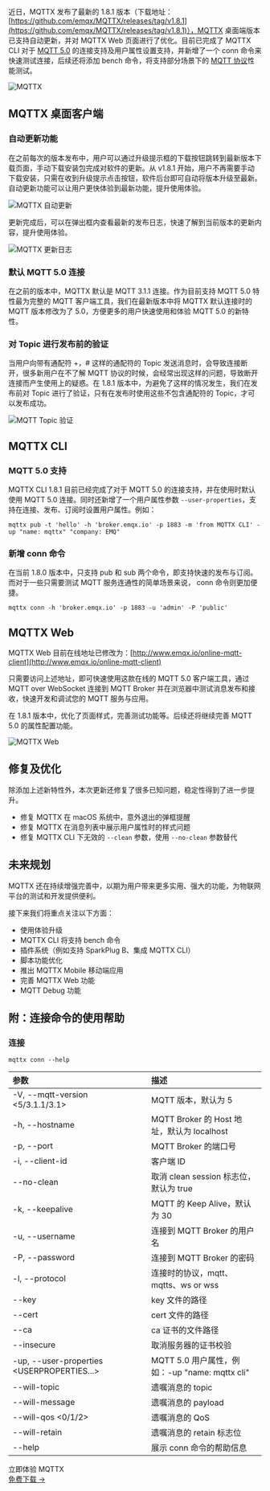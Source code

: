 近日，MQTTX 发布了最新的 1.8.1 版本（下载地址：[https://github.com/emqx/MQTTX/releases/tag/v1.8.1](https://github.com/emqx/MQTTX/releases/tag/v1.8.1)），MQTTX 桌面端版本已支持自动更新，并对 MQTTX Web 页面进行了优化。目前已完成了 MQTTX CLI 对于 [MQTT 5.0](https://www.emqx.com/zh/mqtt/mqtt5) 的连接支持及用户属性设置支持，并新增了一个 conn 命令来快速测试连接，后续还将添加 bench 命令，将支持部分场景下的 [MQTT 协议](https://www.emqx.com/zh/mqtt)性能测试。

![MQTTX](https://assets.emqx.com/images/2df897d02b73e237048faad97688e51f.png)

## MQTTX 桌面客户端

### 自动更新功能

在之前每次的版本发布中，用户可以通过升级提示框的下载按钮跳转到最新版本下载页面，手动下载安装包完成对软件的更新。从 v1.8.1 开始，用户不再需要手动下载安装，只需在收到升级提示点击按钮，软件后台即可自动将版本升级至最新。自动更新功能可以让用户更快体验到最新功能，提升使用体验。

![MQTTX 自动更新](https://assets.emqx.com/images/c04d3beaf1dab9bfed47fef19d2c9c95.jpeg)

更新完成后，可以在弹出框内查看最新的发布日志，快速了解到当前版本的更新内容，提升使用体验。

![MQTTX 更新日志](https://assets.emqx.com/images/66063022ae15a278aa87e32f6f55e201.png)

### 默认 MQTT 5.0 连接

在之前的版本中，MQTTX 默认是 MQTT 3.1.1 连接。作为目前支持 MQTT 5.0 特性最为完整的 MQTT 客户端工具，我们在最新版本中将 MQTTX 默认连接时的 MQTT 版本修改为了 5.0，方便更多的用户快速使用和体验 MQTT 5.0 的新特性。

### 对 Topic 进行发布前的验证

当用户向带有通配符 +，# 这样的通配符的 Topic 发送消息时，会导致连接断开，很多新用户在不了解 MQTT 协议的时候，会经常出现这样的问题，导致断开连接而产生使用上的疑惑。在 1.8.1 版本中，为避免了这样的情况发生，我们在发布前对 Topic 进行了验证，只有在发布时使用这些不包含通配符的 Topic，才可以发布成功。

![MQTT Topic 验证](https://assets.emqx.com/images/403b1a09c39f1e8f38b427981baa443c.png)

## MQTTX CLI

### MQTT 5.0 支持

MQTTX CLI 1.8.1 目前已经完成了对于 MQTT 5.0 的连接支持，并在使用时默认使用 MQTT 5.0 连接。同时还新增了一个用户属性参数 `--user-properties`，支持在连接、发布、订阅时设置用户属性。例如：

```
mqttx pub -t 'hello' -h 'broker.emqx.io' -p 1883 -m 'from MQTTX CLI' -up "name: mqttx" "company: EMQ" 
```

### 新增 conn 命令

在当前 1.8.0 版本中，只支持 pub 和 sub 两个命令，即支持快速的发布与订阅。而对于一些只需要测试 MQTT 服务连通性的简单场景来说， conn 命令则更加便捷。

```
mqttx conn -h 'broker.emqx.io' -p 1883 -u 'admin' -P 'public'
```

## MQTTX Web

MQTTX Web 目前在线地址已修改为：[http://www.emqx.io/online-mqtt-client](http://www.emqx.io/online-mqtt-client) 

只需要访问上述地址，即可快速使用这款在线的 MQTT 5.0 客户端工具，通过 MQTT over WebSocket 连接到 MQTT Broker 并在浏览器中测试消息发布和接收，快速开发和调试您的 MQTT 服务与应用。

在 1.8.1 版本中，优化了页面样式，完善测试功能等。后续还将继续完善 MQTT 5.0 的属性配置功能。

![MQTTX Web](https://assets.emqx.com/images/108265b02b225ecb95f7001981d3978d.png)

## 修复及优化

除添加上述新特性外，本次更新还修复了很多已知问题，稳定性得到了进一步提升。

- 修复 MQTTX 在 macOS 系统中，意外退出的弹框提醒
- 修复 MQTTX 在消息列表中展示用户属性时的样式问题
- 修复 MQTTX CLI 下无效的 `--clean` 参数，使用 `--no-clean` 参数替代

## 未来规划

MQTTX 还在持续增强完善中，以期为用户带来更多实用、强大的功能，为物联网平台的测试和开发提供便利。

接下来我们将重点关注以下方面：

- 使用体验升级
- MQTTX CLI 将支持 bench 命令
- 插件系统（例如支持 SparkPlug B、集成 MQTTX CLI）
- 脚本功能优化
- 推出 MQTTX Mobile 移动端应用
- 完善 MQTTX Web 功能
- MQTT Debug 功能

## 附：连接命令的使用帮助

### 连接

```
mqttx conn --help
```

| 参数                                       | 描述                                           |
| :----------------------------------------- | :--------------------------------------------- |
| -V, --mqtt-version <5/3.1.1/3.1>           | MQTT 版本，默认为 5                            |
| -h, --hostname                             | MQTT Broker 的 Host 地址，默认为 localhost     |
| -p, --port                                 | MQTT Broker 的端口号                           |
| -i, --client-id                            | 客户端 ID                                      |
| --no-clean                                 | 取消 clean session 标志位，默认为 true         |
| -k, --keepalive                            | MQTT 的 Keep Alive，默认为 30                  |
| -u, --username                             | 连接到 MQTT Broker 的用户名                    |
| -P, --password                             | 连接到 MQTT Broker 的密码                      |
| -l, --protocol                             | 连接时的协议，mqtt、mqtts、ws or wss           |
| --key                                      | key 文件的路径                                 |
| --cert                                     | cert 文件的路径                                |
| --ca                                       | ca 证书的文件路径                              |
| --insecure                                 | 取消服务器的证书校验                           |
| -up, --user-properties <USERPROPERTIES...> | MQTT 5.0 用户属性，例如：-up "name: mqttx cli" |
| --will-topic                               | 遗嘱消息的 topic                               |
| --will-message                             | 遗嘱消息的 payload                             |
| --will-qos <0/1/2>                         | 遗嘱消息的 QoS                                 |
| --will-retain                              | 遗嘱消息的 retain 标志位                       |
| --help                                     | 展示 conn 命令的帮助信息                       |


<section class="promotion">
    <div>
        立即体验 MQTTX
    </div>
    <a href="https://www.emqx.com/zh/try?product=MQTTX" class="button is-gradient px-5">免费下载 →</a>
</section>
